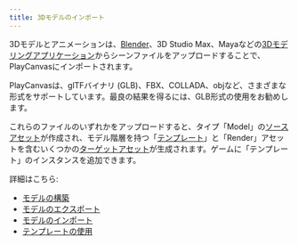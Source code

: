 ```yaml
---
title: 3Dモデルのインポート
---
```


3Dモデルとアニメーションは、[Blender][2]、3D Studio Max、Mayaなどの[3Dモデリングアプリケーション][1]からシーンファイルをアップロードすることで、PlayCanvasにインポートされます。

PlayCanvasは、glTFバイナリ (GLB)、FBX、COLLADA、objなど、さまざまな形式をサポートしています。最良の結果を得るには、GLB形式の使用をお勧めします。

これらのファイルのいずれかをアップロードすると、タイプ「Model」の[ソースアセット][3]が作成され、モデル階層を持つ「[テンプレート][7]」と「Render」アセットを含むいくつかの[ターゲットアセット][4]が生成されます。ゲームに「テンプレート」のインスタンスを追加できます。

詳細はこちら:

* [モデルの構築][5]
* [モデルのエクスポート][6]
* [モデルのインポート][8]
* [テンプレートの使用][9]

[1]: /user-manual/assets/models/building
[2]: https://www.blender.org/
[3]: /user-manual/glossary#source-asset
[4]: /user-manual/glossary#target-asset
[5]: /user-manual/assets/models/building
[6]: /user-manual/assets/models/exporting
[7]: /user-manual/assets/types/template/
[8]: /user-manual/assets/import-pipeline/import-hierarchy/
[9]: /user-manual/editor/templates/
